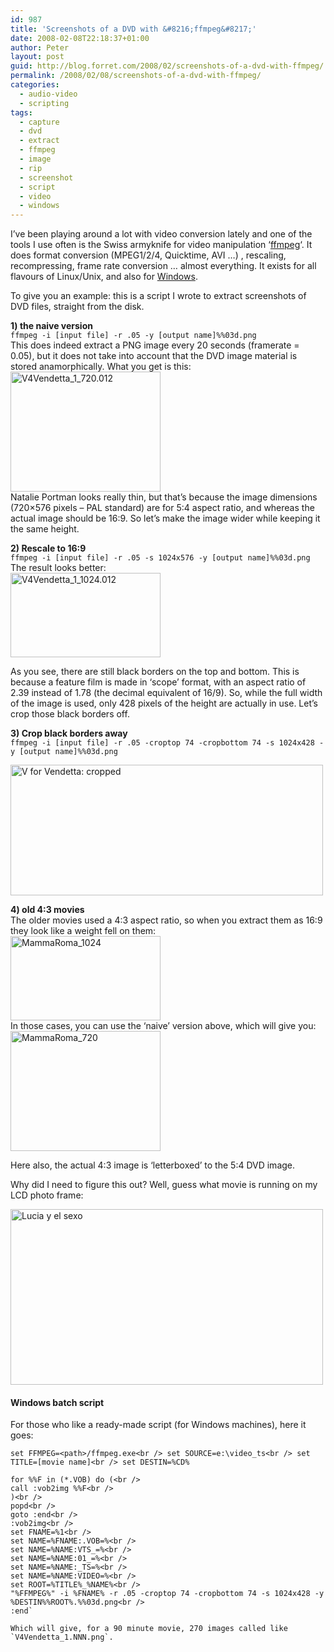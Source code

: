```yaml
---
id: 987
title: 'Screenshots of a DVD with &#8216;ffmpeg&#8217;'
date: 2008-02-08T22:18:37+01:00
author: Peter
layout: post
guid: http://blog.forret.com/2008/02/screenshots-of-a-dvd-with-ffmpeg/
permalink: /2008/02/08/screenshots-of-a-dvd-with-ffmpeg/
categories:
  - audio-video
  - scripting
tags:
  - capture
  - dvd
  - extract
  - ffmpeg
  - image
  - rip
  - screenshot
  - script
  - video
  - windows
---
```

I&#8217;ve been playing around a lot with video conversion lately and one of the tools I use often is the Swiss armyknife for video manipulation &#8216;[ffmpeg](http://ffmpeg.mplayerhq.hu/)&#8216;. It does format conversion (MPEG1/2/4, Quicktime, AVI &#8230;) , rescaling, recompressing, frame rate conversion &#8230; almost everything. It exists for all flavours of Linux/Unix, and also for [Windows](http://www.videohelp.com/tools/ffmpeg).

To give you an example: this is a script I wrote to extract screenshots of DVD files, straight from the disk.

**1) the naive version**  
`ffmpeg -i [input file] -r .05 -y [output name]%%03d.png`  
This does indeed extract a PNG image every 20 seconds (framerate = 0.05), but it does not take into account that the DVD image material is stored anamorphically. What you get is this:  
[<img  src="http://farm3.static.flickr.com/2410/2251354130_3c70d04cdf_m.jpg" alt="V4Vendetta_1_720.012" width="240" height="192" />](http://www.flickr.com/photos/pforret/2251354130/ "V4Vendetta_1_720.012 by PeterForret, on Flickr")  
Natalie Portman looks really thin, but that&#8217;s because the image dimensions (720&#215;576 pixels &#8211; PAL standard) are for 5:4 aspect ratio, and whereas the actual image should be 16:9. So let&#8217;s make the image wider while keeping it the same height.

**2) Rescale to 16:9**  
`ffmpeg -i [input file] -r .05 -s 1024x576 -y [output name]%%03d.png`  
The result looks better:  
[<img  src="http://farm3.static.flickr.com/2125/2251353732_f0d3c9c74f_m.jpg" alt="V4Vendetta_1_1024.012" width="240" height="135" />](http://www.flickr.com/photos/pforret/2251353732/ "V4Vendetta_1_1024.012 by PeterForret, on Flickr")

As you see, there are still black borders on the top and bottom. This is because a feature film is made in &#8216;scope&#8217; format, with an aspect ratio of 2.39 instead of 1.78 (the decimal equivalent of 16/9). So, while the full width of the image is used, only 428 pixels of the height are actually in use. Let&#8217;s crop those black borders off.

**3) Crop black borders away**  
`ffmpeg -i [input file] -r .05 -croptop 74 -cropbottom 74 -s 1024x428 -y [output name]%%03d.png`

[<img  src="http://farm3.static.flickr.com/2159/2250661505_42377134ee.jpg" alt="V for Vendetta: cropped" width="500" height="209" />](http://www.flickr.com/photos/pforret/2250661505/ "V for Vendetta: cropped by PeterForret, on Flickr")

**4) old 4:3 movies**  
The older movies used a 4:3 aspect ratio, so when you extract them as 16:9 they look like a weight fell on them:  
[<img  src="http://farm3.static.flickr.com/2142/2250556757_9a5cdf6576_m.jpg" alt="MammaRoma_1024" width="240" height="135" />](http://www.flickr.com/photos/pforret/2250556757/ "MammaRoma_1024 by PeterForret, on Flickr")  
In those cases, you can use the &#8216;naive&#8217; version above, which will give you:  
[<img  src="http://farm3.static.flickr.com/2149/2250556101_cc7d436950_m.jpg" alt="MammaRoma_720" width="240" height="192" />](http://www.flickr.com/photos/pforret/2250556101/ "MammaRoma_720 by PeterForret, on Flickr")

Here also, the actual 4:3 image is &#8216;letterboxed&#8217; to the 5:4 DVD image.

<!--more-->Why did I need to figure this out? Well, guess what movie is running on my LCD photo frame:

  
[<img  src="http://farm3.static.flickr.com/2028/2250618987_04117271a2.jpg" alt="Lucia y el sexo" width="500" height="281" />](http://www.flickr.com/photos/pforret/2250618987/ "Lucia y el sexo by PeterForret, on Flickr")

#### Windows batch script

For those who like a ready-made script (for Windows machines), here it goes:

`set FFMPEG=<path>/ffmpeg.exe<br />
set SOURCE=e:\video_ts<br />
set TITLE=[movie name]<br />
set DESTIN=%CD%`

```pushd %SOURCE%<br />
for %%F in (*.VOB) do (<br />
call :vob2img %%F<br />
)<br />
popd<br />
goto :end<br />
:vob2img<br />
set FNAME=%1<br />
set NAME=%FNAME:.VOB=%<br />
set NAME=%NAME:VTS_=%<br />
set NAME=%NAME:01_=%<br />
set NAME=%NAME:_TS=%<br />
set NAME=%NAME:VIDEO=%<br />
set ROOT=%TITLE%_%NAME%<br />
"%FFMPEG%" -i %FNAME% -r .05 -croptop 74 -cropbottom 74 -s 1024x428 -y %DESTIN%%ROOT%.%%03d.png<br />
:end`

Which will give, for a 90 minute movie, 270 images called like `V4Vendetta_1.NNN.png`.